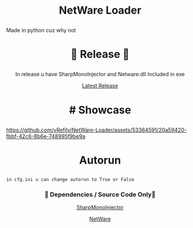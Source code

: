 # <p align= "center"> NetWare Loader </p>
Made in python cuz why not

# <p align="center">💾 Release 💾</p>
<p align= "center"> In release u have SharpMonoInjector and Netware.dll Included in exe </p>
<p align="center"><a href="https://github.com/vRefilv/NetWare-Loader/releases/latest">Latest Release</a></p>


# <p align= "center"> # Showcase </p>
https://github.com/vRefilv/NetWare-Loader/assets/53364591/20a59420-fbbf-42c6-8b6e-748995f9be9a


# <p align= "center"> Autorun </p>
```
in cfg.ini u can change autorun to True or False
```


### <p align="center">💾 Dependencies / Source Code Only💾</p>
<p align="center"><a href="https://github.com/warbler/SharpMonoInjector">SharpMonoInjector</a></p>
<p align="center"><a href="https://github.com/waxnet/NetWare/">NetWare</a></p>
